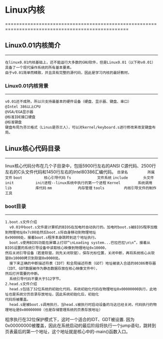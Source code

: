 # Linux内核
==================================================================================================
## Linux0.01内核简介
---------------------------
    在linux0.01内核基础上，还不能运行大多数的GNU软件，但是Linux0.01（以下称v0.01）具备了一个现代操作系统的所有基本要素。
    由于v0.01简单而精致，并且具有完整的源代码，因此是学习内核的最好教材。
### Linux0.01内核背景
----------------------------
    v0.01还不成熟，所以只支持最基本的硬件设备（硬盘、显示器、键盘、串口）
    @Intel 386以上CPU
    @VGA/EGA显示器
    @标准IDE接口硬盘
    @标准键盘
    键盘布局为芬兰格式（Linus是芬兰人），可以对kernel/keyboard.s进行修改来改变键盘布局。
## Linux核心代码目录
---------------------------
linux核心代码分布在几个子目录中，包括5900行左右的ANSI C源代码、2500行左右的C头文件代码和1450行左右的Intel80386汇编代码。
`目录名         所属文件`
 `boot          核心引导代码`
 `fs            文件系统`
 `include       头文件`
 `init          init进程--linux系统中执行的第一个进程`
 `Kernel        系统调用`
 `lib           库代码`
 `mm            内存管理`
 `tools         内核引导文件的制作工具`
### boot目录
-------------------------
    1.boot.s文件介绍
      v0.01中boot.s文件是计算机的BIOS在加电时自动执行的。加电时boot.s被BIOS程序加载到物理地址0x7c00处然后boot.s将自身移动到物理地址
    0x90000处，接着boot.s程序本身跳转到这个地址执行。
      boot.s使用BIOS功能在屏幕上打印“\nLoading system...巴拉巴拉\n\n”，接着从BIOS设置的系统引导设备中读取核心映像到物理地址0x10000，
    然后关闭引导设备（若是软驱，则先关闭软驱），保存光标位置，关闭中断，再将系统核心从软驱0x10000拷贝到软驱0x0000处。
      接下来正确的中断描述符表（IDT）和全局描述符表（GDT）地址被装入合适的80386寄存器（IDT、GDT数据被作为静态数据存放在核心映像文件中），
    然后打开需要的中断。
      系统引导代码不要大于512字节。
    2.head.s文件介绍
      head.s包括了32位系统的初始化代码，系统初始化代码在物理地址0x00000000执行，此地址也是系统分页目录存放地址，因此系统初始化后，初始化
    代码将被覆盖。
      head.s是被boot.s调用执行，当head.s被执行时启动设备的马达已经关闭，代码执行的物理地址是0x00000000（也是存储管理系统的页表存放地址）
程序执行在32位保护模式下，这时一个适合的IDT、GDT被设置.
  因为0x00000000被覆盖，因此在系统启动的最后阶段将执行一个jump语句，跳转到页表最后的第一个地址，这个地址就是核心中的-main()函数入口。
